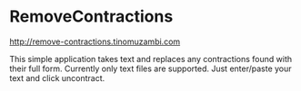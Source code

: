 # RemoveContractions
http://remove-contractions.tinomuzambi.com

This simple application takes text and replaces any contractions found with their full form. Currently only text files are supported. Just enter/paste your text and click uncontract.